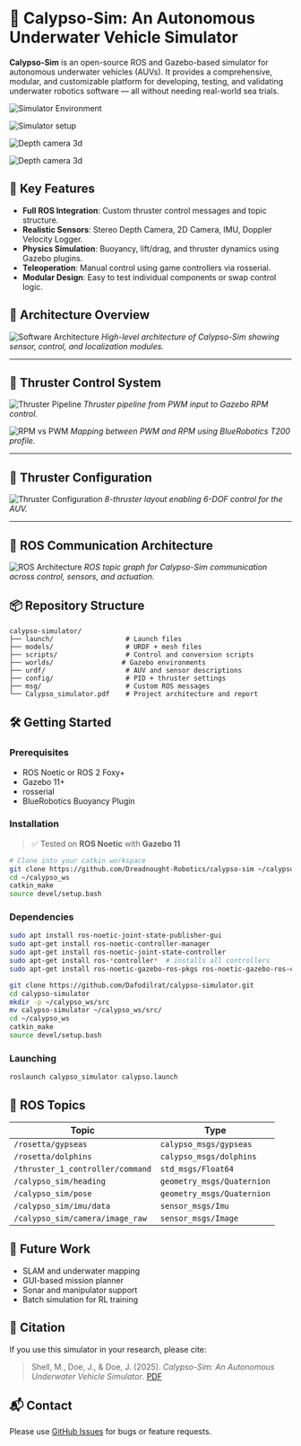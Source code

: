# 🧭 Calypso-Sim: An Autonomous Underwater Vehicle Simulator

**Calypso-Sim** is an open-source ROS and Gazebo-based simulator for autonomous underwater vehicles (AUVs). It provides a comprehensive, modular, and customizable platform for developing, testing, and validating underwater robotics software — all without needing real-world sea trials.

![Simulator Environment](images/page_75_img_1.jpeg)

![Simulator setup](images/page_77_img_1.jpeg)

![Depth camera 3d](images/page_77_img_2.jpeg)

![Depth camera 3d](images/page_78_img_1.jpeg)

## 🌊 Key Features

- **Full ROS Integration**: Custom thruster control messages and topic structure.
- **Realistic Sensors**: Stereo Depth Camera, 2D Camera, IMU, Doppler Velocity Logger.
- **Physics Simulation**: Buoyancy, lift/drag, and thruster dynamics using Gazebo plugins.
- **Teleoperation**: Manual control using game controllers via rosserial.
- **Modular Design**: Easy to test individual components or swap control logic.


## 🧭 Architecture Overview

![Software Architecture](images/page_31_img_2.jpeg)
*High-level architecture of Calypso-Sim showing sensor, control, and localization modules.*

---

## 🔧 Thruster Control System

![Thruster Pipeline](images/page_34_img_1.jpeg)
*Thruster pipeline from PWM input to Gazebo RPM control.*

![RPM vs PWM](images/page_34_img_2.jpeg)
*Mapping between PWM and RPM using BlueRobotics T200 profile.*

---

## 🔄 Thruster Configuration

![Thruster Configuration](images/page_37_img_1.jpeg)
*8-thruster layout enabling 6-DOF control for the AUV.*

---

## 🔌 ROS Communication Architecture

![ROS Architecture](images/page_38_img_1.jpeg)
*ROS topic graph for Calypso-Sim communication across control, sensors, and actuation.*


## 📦 Repository Structure

```
calypso-simulator/
├── launch/                  # Launch files
├── models/                  # URDF + mesh files
├── scripts/                 # Control and conversion scripts
├── worlds/                 # Gazebo environments
├── urdf/                    # AUV and sensor descriptions
├── config/                  # PID + thruster settings
├── msg/                     # Custom ROS messages
└── Calypso_simulator.pdf    # Project architecture and report
```

## 🛠️ Getting Started

### Prerequisites

- ROS Noetic or ROS 2 Foxy+
- Gazebo 11+
- rosserial
- BlueRobotics Buoyancy Plugin

### Installation

> ✅ Tested on **ROS Noetic** with **Gazebo 11**

```bash
# Clone into your catkin workspace
git clone https://github.com/Dreadnought-Robotics/calypso-sim ~/calypso_ws/src/
cd ~/calypso_ws
catkin_make
source devel/setup.bash
```

### Dependencies

```bash
sudo apt install ros-noetic-joint-state-publisher-gui
sudo apt-get install ros-noetic-controller-manager
sudo apt-get install ros-noetic-joint-state-controller
sudo apt-get install ros-*controller*  # installs all controllers
sudo apt-get install ros-noetic-gazebo-ros-pkgs ros-noetic-gazebo-ros-control
```


```bash
git clone https://github.com/Dafodilrat/calypso-simulator.git
cd calypso-simulator
mkdir -p ~/calypso_ws/src
mv calypso-simulator ~/calypso_ws/src/
cd ~/calypso_ws
catkin_make
source devel/setup.bash
```

### Launching

```bash
roslaunch calypso_simulator calypso.launch
```

## 🚀 ROS Topics

| Topic | Type |
|-------|------|
| `/rosetta/gypseas` | `calypso_msgs/gypseas` |
| `/rosetta/dolphins` | `calypso_msgs/dolphins` |
| `/thruster_1_controller/command` | `std_msgs/Float64` |
| `/calypso_sim/heading` | `geometry_msgs/Quaternion` |
| `/calypso_sim/pose` | `geometry_msgs/Quaternion` |
| `/calypso_sim/imu/data` | `sensor_msgs/Imu` |
| `/calypso_sim/camera/image_raw` | `sensor_msgs/Image` |

## 📌 Future Work

- SLAM and underwater mapping
- GUI-based mission planner
- Sonar and manipulator support
- Batch simulation for RL training

## 📜 Citation

If you use this simulator in your research, please cite:

> Shell, M., Doe, J., & Doe, J. (2025). *Calypso-Sim: An Autonomous Underwater Vehicle Simulator*. [PDF](Calypso_simulator.pdf)

## 📬 Contact

Please use [GitHub Issues](https://github.com/Dafodilrat/calypso-simulator/issues) for bugs or feature requests.
